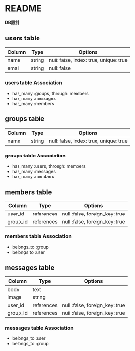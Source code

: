 # README
**DB設計**

## users table

|Column|Type|Options|
|------|----|-------|
|name|string|null: false, index: true, unique: true|
|email|string|null: false|

### users table Association

- has_many :groups, through: members
- has_many :messages
- has_many :members

## groups table
|Column|Type|Options|
|------|----|-------|
|name|string|null: false, index: true, unique: true|

### groups table Association

- has_many :users, through: members
- has_many :messages
- has_many :members

## members table

|Column|Type|Options|
|------|----|-------|
|user_id|references|null :false, foreign_key: true|
|group_id|references|null :false, foreign_key: true|

### members table Association
- belongs_to :group
- belongs to :user

## messages table
|Column|Type|Options|
|------|----|-------|
|body|text|
|image|string|
|user_id|references|null :false, foreign_key: true|
|group_id|references|null :false, foreign_key: true|

### messages table Association

- belongs_to :user
- belongs_to :group

